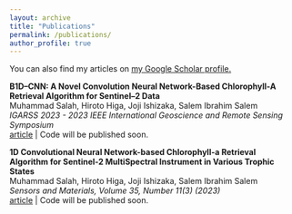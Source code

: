 ```yaml
---
layout: archive
title: "Publications"
permalink: /publications/
author_profile: true
---
```


You can also find my articles on <u><a href="https://scholar.google.com/citations?user=uNirAUgAAAAJ&hl=en">my Google Scholar profile</a>.</u>

<!-- {% include base_path %}

{% for post in site.publications reversed %}
  {% include archive-single.html %}
{% endfor %} -->

**B1D–CNN: A Novel Convolution Neural Network-Based Chlorophyll-A Retrieval Algorithm for Sentinel–2 Data**\
Muhammad Salah, Hiroto Higa, Joji Ishizaka, Salem Ibrahim Salem\
*IGARSS 2023 - 2023 IEEE International Geoscience and Remote Sensing Symposium*\
[article](https://ieeexplore.ieee.org/document/10281795) |
Code will be published soon.


**1D Convolutional Neural Network-based Chlorophyll-a Retrieval Algorithm for Sentinel-2 MultiSpectral Instrument in Various Trophic States**\
Muhammad Salah, Hiroto Higa, Joji Ishizaka, Salem Ibrahim Salem\
*Sensors and Materials, Volume 35, Number 11(3) (2023)*\
[article](https://doi.org/10.18494/SAM4331) |
Code will be published soon.